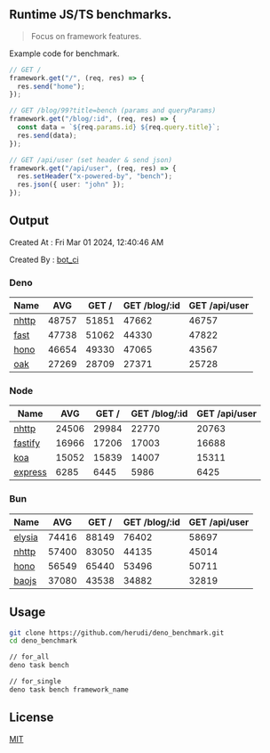 ## Runtime JS/TS benchmarks.

> Focus on framework features.

Example code for benchmark.
```ts
// GET /
framework.get("/", (req, res) => {
  res.send("home");
});

// GET /blog/99?title=bench (params and queryParams)
framework.get("/blog/:id", (req, res) => {
  const data = `${req.params.id} ${req.query.title}`;
  res.send(data);
});

// GET /api/user (set header & send json)
framework.get("/api/user", (req, res) => {
  res.setHeader("x-powered-by", "bench");
  res.json({ user: "john" });
});
```

## Output
Created At : Fri Mar 01 2024, 12:40:46 AM

Created By : [bot_ci](https://github.com/herudi/deno_benchmarks/commits?author=github-actions%5Bbot%5D)


### Deno
|Name|AVG|GET /|GET /blog/:id|GET /api/user|
|----|----|----|----|----|
|[nhttp](https://github.com/nhttp/nhttp)|48757|51851|47662|46757|
|[fast](https://github.com/danteissaias/fast)|47738|51062|44330|47822|
|[hono](https://github.com/honojs/hono)|46654|49330|47065|43567|
|[oak](https://github.com/oakserver/oak)|27269|28709|27371|25728|
  


### Node
|Name|AVG|GET /|GET /blog/:id|GET /api/user|
|----|----|----|----|----|
|[nhttp](https://github.com/nhttp/nhttp)|24506|29984|22770|20763|
|[fastify](https://github.com/fastify/fastify)|16966|17206|17003|16688|
|[koa](https://github.com/koajs/koa)|15052|15839|14007|15311|
|[express](https://github.com/expressjs/express)|6285|6445|5986|6425|
  


### Bun
|Name|AVG|GET /|GET /blog/:id|GET /api/user|
|----|----|----|----|----|
|[elysia](https://github.com/elysiajs/elysia)|74416|88149|76402|58697|
|[nhttp](https://github.com/nhttp/nhttp)|57400|83050|44135|45014|
|[hono](https://github.com/honojs/hono)|56549|65440|53496|50711|
|[baojs](https://github.com/mattreid1/baojs)|37080|43538|34882|32819|
  



## Usage

```bash
git clone https://github.com/herudi/deno_benchmark.git
cd deno_benchmark

// for_all
deno task bench

// for_single
deno task bench framework_name
```

## License

[MIT](LICENSE)

